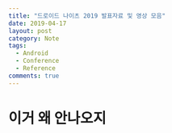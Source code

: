 ```yaml
---
title: "드로이드 나이츠 2019 발표자료 및 영상 모음"
date: 2019-04-17 
layout: post
category: Note
tags:
  - Android
  - Conference
  - Reference
comments: true
---
```


# 이거 왜 안나오지

<!-- more -->
